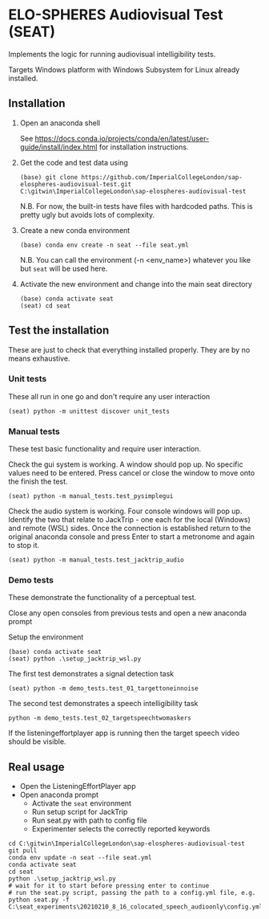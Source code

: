 # ELO-SPHERES Audiovisual Test (SEAT)

Implements the logic for running audiovisual intelligibility tests.

Targets Windows platform with Windows Subsystem for Linux already installed.

## Installation
1. Open an anaconda shell

    See https://docs.conda.io/projects/conda/en/latest/user-guide/install/index.html for installation instructions.

1. Get the code and test data using
    ```
    (base) git clone https://github.com/ImperialCollegeLondon/sap-elospheres-audiovisual-test.git C:\gitwin\ImperialCollegeLondon\sap-elospheres-audiovisual-test
    ```
    N.B. For now, the built-in tests have files with hardcoded paths. This is pretty ugly but avoids lots of complexity.

1. Create a new conda environment
    ```
    (base) conda env create -n seat --file seat.yml
    ```
    N.B. You can call the environment (-n \<env_name\>) whatever you like but `seat` will be used here.

1. Activate the new environment and change into the main seat directory
    ```
    (base) conda activate seat
    (seat) cd seat
    ```

## Test the installation
These are just to check that everything installed properly. They are by no means exhaustive.

### Unit tests
These all run in one go and don't require any user interaction
```
(seat) python -m unittest discover unit_tests
```

### Manual tests
These test basic functionality and require user interaction.

Check the gui system is working. A window should pop up. No specific values need to be entered. Press cancel or close the window to move onto the finish the test.
```
(seat) python -m manual_tests.test_pysimplegui
```

Check the audio system is working. Four console windows will pop up. Identify the two that relate to JackTrip - one each for the local (Windows) and remote (WSL) sides. Once the connection is established return to the original anaconda console and press Enter to start a metronome and again to stop it.
```
(seat) python -m manual_tests.test_jacktrip_audio
```

### Demo tests
These demonstrate the functionality of a perceptual test.

Close any open consoles from previous tests and open a new anaconda prompt

Setup the environment
```
(base) conda activate seat
(seat) python .\setup_jacktrip_wsl.py
```

The first test demonstrates a signal detection task
```
(seat) python -m demo_tests.test_01_targettoneinnoise
```

The second test demonstrates a speech intelligibility task
```
python -m demo_tests.test_02_targetspeechtwomaskers
```
If the listeningeffortplayer app is running then the target speech video should be visible.

## Real usage

- Open the ListeningEffortPlayer app
- Open anaconda prompt
  - Activate the `seat` environment
  - Run setup script for JackTrip
  - Run seat.py with path to config file
  - Experimenter selects the correctly reported keywords

```
cd C:\gitwin\ImperialCollegeLondon\sap-elospheres-audiovisual-test
git pull
conda env update -n seat --file seat.yml
conda activate seat
cd seat
python .\setup_jacktrip_wsl.py
# wait for it to start before pressing enter to continue
# run the seat.py script, passing the path to a config.yml file, e.g.
python seat.py -f  C:\seat_experiments\20210210_8_16_colocated_speech_audioonly\config.yml
```
